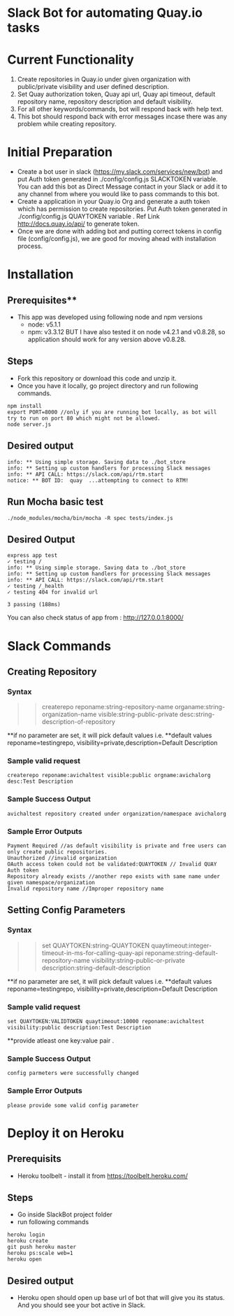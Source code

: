 Slack Bot for automating Quay.io tasks
======

# Current Functionality
1. Create repositories in Quay.io under given organization with public/private visibility and user defined description.
2. Set Quay authorization token, Quay api url, Quay api timeout, default repository name,
repository description and default visibility.
3. For all other keywords/commands, bot will respond back with help text. 
4. This bot should respond back with error messages incase there was any problem while creating repository. 

# Initial Preparation
- Create a bot user in slack (https://my.slack.com/services/new/bot) and put Auth token generated in ./config/config.js SLACKTOKEN variable. You can add this bot as Direct Message contact in your Slack or add it to any channel from where you would like to pass commands to this bot.
- Create a application in your Quay.io Org and generate a auth token which has permission to create repositories. Put Auth token generated in ./config/config.js QUAYTOKEN variable . Ref Link http://docs.quay.io/api/ to generate token.
- Once we are done with adding bot and putting correct tokens in config file (config/config.js), we are good for moving ahead with installation process.

# Installation

## Prerequisites**
- This app was developed using following node and npm versions 
    - node: v5.1.1
    - npm: v3.3.12
BUT I have also tested it on node v4.2.1 and v0.8.28, so application should work for any version above v0.8.28.

## Steps
- Fork this repository or download this code and unzip it.
- Once you have it locally, go project directory and run following commands.

```shell
npm install
export PORT=8000 //only if you are running bot locally, as bot will try to run on port 80 which might not be allowed.
node server.js
```
## Desired output

```shell
info: ** Using simple storage. Saving data to ./bot_store
info: ** Setting up custom handlers for processing Slack messages
info: ** API CALL: https://slack.com/api/rtm.start
notice: ** BOT ID:  quay  ...attempting to connect to RTM!
```

## Run Mocha basic test

```shell
./node_modules/mocha/bin/mocha -R spec tests/index.js
```

## Desired Output

```shell
express app test
✓ testing /
info: ** Using simple storage. Saving data to ./bot_store
info: ** Setting up custom handlers for processing Slack messages
info: ** API CALL: https://slack.com/api/rtm.start
✓ testing /_health
✓ testing 404 for invalid url

3 passing (188ms)
```


You can also check status of app from : http://127.0.0.1:8000/

# Slack Commands


## Creating Repository

### Syntax
>> createrepo reponame:string-repository-name organame:string-organization-name visible:string-public-private desc:string-description-of-repository 

**if no parameter are set, it will pick default values i.e.
**default values reponame=testingrepo, visibility=private,description=Default Description  

### Sample valid request
```shell
createrepo reponame:avichaltest visible:public orgname:avichalorg desc:Test Description
```
### Sample Success Output
```shell
avichaltest repository created under organization/namespace avichalorg
```
### Sample Error Outputs
```shell
Payment Required //as default visibility is private and free users can only create public repositories.
Unauthorized //invalid organization
OAuth access token could not be validated:QUAYTOKEN // Invalid QUAY Auth token
Repository already exists //another repo exists with same name under given namespace/organization
Invalid repository name //Improper repository name
```
## Setting Config Parameters

### Syntax
>> set QUAYTOKEN:string-QUAYTOKEN quaytimeout:integer-timeout-in-ms-for-calling-quay-api reponame:string-default-repository-name visibility:string-public-or-private description:string-default-description

**if no parameter are set, it will pick default values i.e.
**default values reponame=testingrepo, visibility=private,description=Default Description  

### Sample valid request
```shell
set QUAYTOKEN:VALIDTOKEN quaytimeout:10000 reponame:avichaltest visibility:public description:Test Description
```

**provide atleast one key:value pair . 

### Sample Success Output
```shell
config parmeters were successfully changed
```
### Sample Error Outputs
```shell
please provide some valid config parameter
```


# Deploy it on Heroku

## Prerequisits
- Heroku toolbelt - install it from https://toolbelt.heroku.com/

## Steps
- Go inside SlackBot project folder
- run following commands

```shell
heroku login
heroku create
git push heroku master
heroku ps:scale web=1
heroku open
```

## Desired output
- Heroku open should open up base url of bot that will give you its status. And you should see your bot active in Slack.
